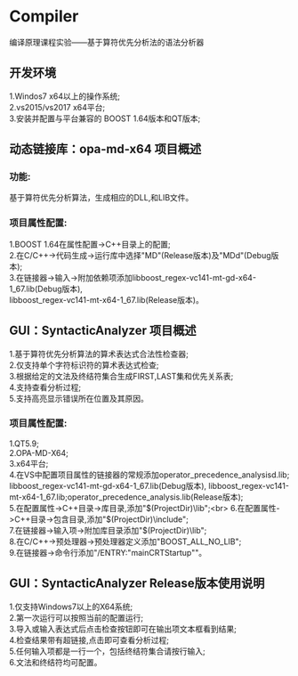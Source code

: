 # Compiler
编译原理课程实验——基于算符优先分析法的语法分析器<br>

## 开发环境<br>
1.Windos7 x64以上的操作系统;<br>
2.vs2015/vs2017 x64平台;<br>
3.安装并配置与平台兼容的 BOOST 1.64版本和QT版本;<br>

## 动态链接库：opa-md-x64 项目概述<br>

### 功能:<br>
基于算符优先分析算法，生成相应的DLL,和LIB文件。<br>

### 项目属性配置:<br>
1.BOOST 1.64在属性配置->C++目录上的配置;<br>
2.在C/C++->代码生成->运行库中选择"MD"(Release版本)及"MDd"(Debug版本);<br>
3.在链接器->输入->附加依赖项添加libboost_regex-vc141-mt-gd-x64-1_67.lib(Debug版本),<br>
libboost_regex-vc141-mt-x64-1_67.lib(Release版本)。<br>


## GUI：SyntacticAnalyzer 项目概述<br>

1.基于算符优先分析算法的算术表达式合法性检查器;<br>
2.仅支持单个字符标识符的算术表达式检查;<br>
3.根据给定的文法及终结符集合生成FIRST,LAST集和优先关系表;<br>
4.支持查看分析过程;<br>
5.支持高亮显示错误所在位置及其原因。<br>

### 项目属性配置:<br>
1.QT5.9;<br>
2.OPA-MD-X64;<br>
3.x64平台;<br>
4.在VS中配置项目属性的链接器的常规添加operator_precedence_analysisd.lib;<br>
libboost_regex-vc141-mt-gd-x64-1_67.lib(Debug版本),
libboost_regex-vc141-mt-x64-1_67.lib;operator_precedence_analysis.lib(Release版本);<br>
5.在配置属性->C++目录->库目录,添加"$(ProjectDir)\lib";<br>
6.在配置属性->C++目录->包含目录,添加"$(ProjectDir)\include";<br>
7.在链接器->输入项->附加库目录添加"$(ProjectDir)\lib";<br>
8.在C/C++->预处理器->预处理器定义添加"BOOST_ALL_NO_LIB";<br>
9.在链接器->命令行添加"/ENTRY:"mainCRTStartup""。<br>

## GUI：SyntacticAnalyzer Release版本使用说明<br>

1.仅支持Windows7以上的X64系统;<br>
2.第一次运行可以按照当前的配置运行;<br>
3.导入或输入表达式后点击检查按钮即可在输出项文本框看到结果;<br>
4.检查结果带有超链接,点击即可查看分析过程;<br>
5.任何输入项都是一行一个，包括终结符集合请按行输入;<br>
6.文法和终结符均可配置。<br>

